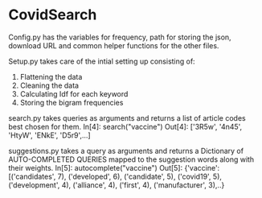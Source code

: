 # CovidSearch
Config.py has the variables for frequency, path for storing the json, download URL and common helper functions for the other files. 

Setup.py takes care of the intial setting up consisting of:
1) Flattening the data
2) Cleaning the data
3) Calculating Idf for each keyword
4) Storing the bigram frequencies

search.py takes queries as arguments and returns a list of article codes best chosen for them.
In[4]: search("vaccine")
Out[4]: ['3R5w', '4n45', 'HtyW', 'ENkE', 'D5r9',...]

suggestions.py takes a query as arguments and returns a Dictionary of AUTO-COMPLETED QUERIES mapped to the suggestion words along with their weights.
In[5]: autocomplete("vaccine")
Out[5]: 
{'vaccine': [('candidates', 7),
  ('developed', 6),
  ('candidate', 5),
  ('covid19', 5),
  ('development', 4),
  ('alliance', 4),
  ('first', 4),
  ('manufacturer', 3),..}

